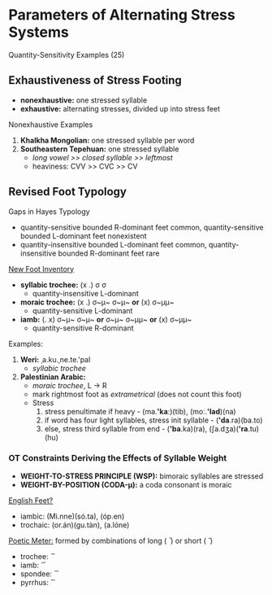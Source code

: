 # Parameters of Alternating Stress Systems

Quantity-Sensitivity Examples (25)

## Exhaustiveness of Stress Footing

- **nonexhaustive:** one stressed syllable
- **exhaustive:** alternating stresses, divided up into stress feet

Nonexhaustive Examples

1. **Khalkha Mongolian:** one stressed syllable per word
2. **Southeastern Tepehuan:** one stressed syllable
   - *long vowel >> closed syllable >> leftmost*
   - heaviness: CVV >> CVC >> CV

## Revised Foot Typology

Gaps in Hayes Typology

- quantity-sensitive bounded R-dominant feet common, quantity-sensitive bounded L-dominant feet nonexistent
- quantity-insensitive bounded L-dominant feet common, quantity-insensitive bounded R-dominant feet rare

<u>New Foot Inventory</u>

- **syllabic trochee:** (x .) σ σ
  - quantity-insensitive L-dominant
- **moraic trochee:** (x .) σ~μ~ σ~μ~   **or**   (x) σ~μμ~
  - quantity-sensitive L-dominant
- **iamb:** (. x) σ~μ~ σ~μ~   **or**   σ~μ~ σ~μμ~   **or**   (x) σ~μμ~
  - quantity-sensitive R-dominant

Examples:

1. **Weri:** ˌa.ku.ˌne.te.'pal
   - *syllabic trochee*
2. **Palestinian Arabic:** 
   - *moraic trochee*, L → R
   - mark rightmost foot as *extrametrical* (does not count this foot)
   - Stress
     1. stress penultimate if heavy - (ma.**'kaː**)(tib), (moː.**'lad**)(na)
     2. if word has four light syllables, stress init syllable - (**'da**.ra)(ba.to)
     3. else, stress third syllable from end - (**'ba**.ka)(ra), (ʃa.dʒa)(**'ra**.tu)(hu)

### OT Constraints Deriving the Effects of Syllable Weight

- **WEIGHT-TO-STRESS PRINCIPLE (WSP):** bimoraic syllables are stressed
- **WEIGHT-BY-POSITION (CODA-μ):** a coda consonant is moraic

<u>English Feet?</u>

- iambic: (Mì.nne)(só.ta), (óp.en)
- trochaic: (or.án)(gu.tàn), (a.lóne)

<u>Poetic Meter:</u> formed by combinations of long (  ̄ ) or short (  ̌ )

- trochee:  ̄  ̌
- iamb:  ̌  ̄
- spondee:  ̄  ̄
- pyrrhus:  ̌  ̌

